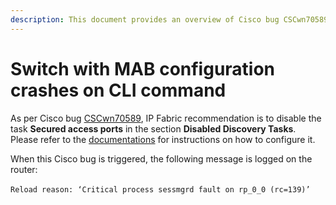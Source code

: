 ```yaml
---
description: This document provides an overview of Cisco bug CSCwn70589, which causes a switch with MAB configuration to crash when executing the CLI command “show mab all details.”
---
```


# Switch with MAB configuration crashes on CLI command

As per Cisco bug [CSCwn70589](https://bst.cisco.com/quickview/bug/CSCwn70589), IP Fabric recommendation is to disable the task **Secured access ports** in the section **Disabled Discovery Tasks**.
Please refer to the [documentations](../../../../IP_Fabric_Settings/Discovery_and_Snapshots/Discovery_Settings/disabled_discovery_tasks.md#default-disabled-discovery-tasks) for instructions on how to configure it.

When this Cisco bug is triggered, the following message is logged on the router:

`Reload reason: ‘Critical process sessmgrd fault on rp_0_0 (rc=139)’` 
